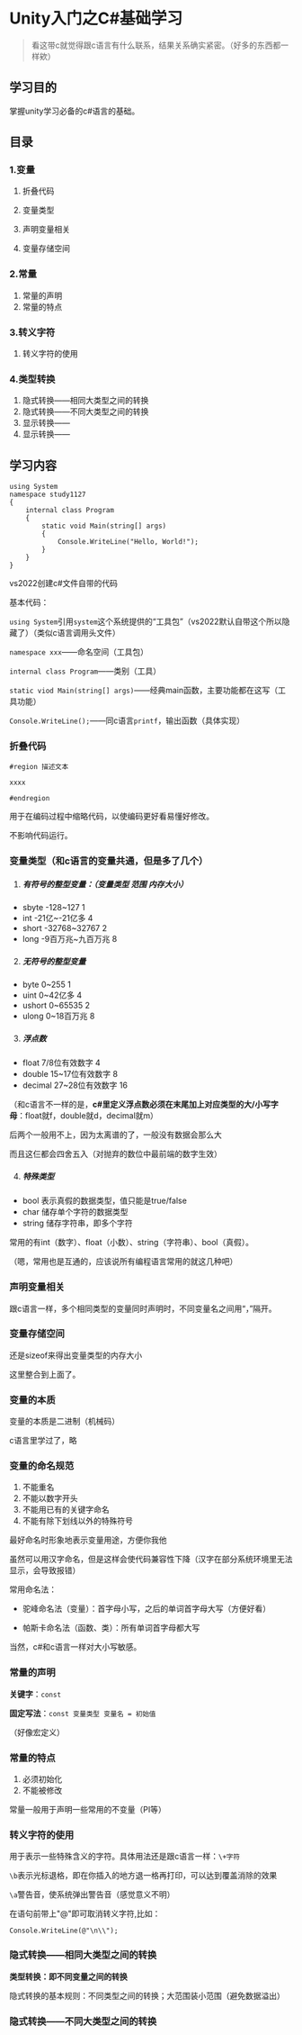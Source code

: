 # Unity入门之C#基础学习

> 看这带c就觉得跟c语言有什么联系，结果关系确实紧密。（好多的东西都一样欸）

## 学习目的

掌握unity学习必备的c#语言的基础。

## 目录

### 1.变量

1. 折叠代码

2. 变量类型
3. 声明变量相关

4. 变量存储空间

### 2.常量

1. 常量的声明
2. 常量的特点

### 3.转义字符

1. 转义字符的使用

### 4.类型转换

1. 隐式转换——相同大类型之间的转换
2. 隐式转换——不同大类型之间的转换
3. 显示转换——
4. 显示转换——

## 学习内容

```react
using System
namespace study1127
{
    internal class Program
    {
        static void Main(string[] args)
        {
            Console.WriteLine("Hello, World!");
        }
    }
}
```

vs2022创建c#文件自带的代码

基本代码：

`using System`引用`system`这个系统提供的“工具包”（vs2022默认自带这个所以隐藏了）（类似c语言调用头文件）

`namespace xxx`——命名空间（工具包）

`internal class Program`——类别（工具）

`static viod Main(string[] args)`——经典main函数，主要功能都在这写（工具功能）

`Console.WriteLine();`——同c语言`printf`，输出函数（具体实现）

### 折叠代码

```react
#region 描述文本

xxxx

#endregion
```



用于在编码过程中缩略代码，以使编码更好看易懂好修改。

不影响代码运行。

### 变量类型（和c语言的变量共通，但是多了几个）

1. ##### 有符号的整型变量：（变量类型 范围 内存大小）

* sbyte -128~127 1
* int -21亿~-21亿多 4 
* short -32768~32767 2
* long -9百万兆~九百万兆 8

2. ##### 无符号的整型变量

* byte 0~255 1
* uint 0~42亿多 4
* ushort 0~65535 2
* ulong 0~18百万兆 8

3. ##### 浮点数

* float 7/8位有效数字 4
* double 15~17位有效数字 8
* decimal 27~28位有效数字 16

（和c语言不一样的是，**c#里定义浮点数必须在末尾加上对应类型的大/小写字母**：float就f，double就d，decimal就m）

后两个一般用不上，因为太离谱的了，一般没有数据会那么大

而且这仨都会四舍五入（对抛弃的数位中最前端的数字生效）

4. ##### 特殊类型

* bool 表示真假的数据类型，值只能是true/false
* char 储存单个字符的数据类型
* string 储存字符串，即多个字符



常用的有int（数字）、float（小数）、string（字符串）、bool（真假）。

（嗯，常用也是互通的，应该说所有编程语言常用的就这几种吧）

### 声明变量相关

跟c语言一样，多个相同类型的变量同时声明时，不同变量名之间用“，”隔开。

### 变量存储空间

还是sizeof来得出变量类型的内存大小

这里整合到上面了。

### 变量的本质

变量的本质是二进制（机械码）

c语言里学过了，略

### 变量的命名规范

1. 不能重名
2. 不能以数字开头
3. 不能用已有的关键字命名
4. 不能有除下划线以外的特殊符号

最好命名时形象地表示变量用途，方便你我他

虽然可以用汉字命名，但是这样会使代码兼容性下降（汉字在部分系统环境里无法显示，会导致报错）

常用命名法：

* 驼峰命名法（变量）：首字母小写，之后的单词首字母大写（方便好看）

* 帕斯卡命名法（函数、类）：所有单词首字母都大写

当然，c#和c语言一样对大小写敏感。

### 常量的声明

**关键字**：`const`

**固定写法**：`const 变量类型 变量名 = 初始值`

（好像宏定义）

### 常量的特点

1. 必须初始化
2. 不能被修改

常量一般用于声明一些常用的不变量（PI等）

### 转义字符的使用

用于表示一些特殊含义的字符。具体用法还是跟c语言一样：`\+字符`

`\b`表示光标退格，即在你插入的地方退一格再打印，可以达到覆盖消除的效果

`\a`警告音，使系统弹出警告音（感觉意义不明）

在语句前带上"@"即可取消转义字符,比如：

```reac
Console.WriteLine(@"\n\\");
```

### 隐式转换——相同大类型之间的转换

**类型转换：即不同变量之间的转换**

隐式转换的基本规则：不同类型之间的转换；大范围装小范围（避免数据溢出）



### 隐式转换——不同大类型之间的转换









